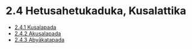 # 2.4 Hetusahetukaduka, Kusalattika

* [2.4.1 Kusalapada](2.4/2.4.1.md)
* [2.4.2 Akusalapada](2.4/2.4.2.md)
* [2.4.3 Abyākatapada](2.4/2.4.3.md)
